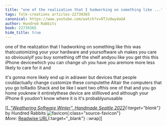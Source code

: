 ```yaml
---
title: "one of the realization that I hadworking on something like ..."
tags: folk-creations articles-22739365
canonical: https://www.youtube.com/watch?v=9TJuOwy4aGA
author: Hundred Rabbits
book: 22739365
hide_title: true
---
```


one of the realization that I hadworking on something like this was thatcustomizing your your hardware and yoursoftware uh makes you care so obviouslyif you buy something off the shelf andyou like you get this this iPhone devicewhich you can change uh you have you aremore more less likely to care for it and

it's gonna more likely end up in adrawer but devices that people couldactually change customize these computethe Altair the computers that you go toRadio Shack and be like I want two ofthis one of that and you go home youknew it entirelythese device are stillloved and although your iPhone 6 youdon't know where it is it's probablyunusable


[[<cite>_["Weathering Software Winter", Handmade Seattle 2022](https://www.youtube.com/watch?v=9TJuOwy4aGA){:target="_blank"}_</cite> by Hundred Rabbits ![favicon](https://s2.googleusercontent.com/s2/favicons?domain=www.youtube.com){:class="source-favicon"}<br>
_More_: [Readwise URL](https://readwise.io/open/447045428){:target="_blank"}
::wrap]]